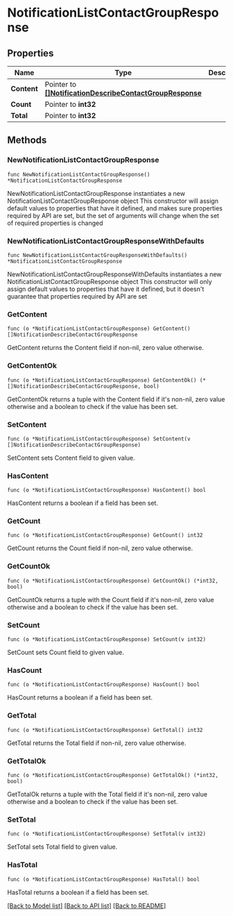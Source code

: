 # NotificationListContactGroupResponse

## Properties

Name | Type | Description | Notes
------------ | ------------- | ------------- | -------------
**Content** | Pointer to [**[]NotificationDescribeContactGroupResponse**](NotificationDescribeContactGroupResponse.md) |  | [optional] 
**Count** | Pointer to **int32** |  | [optional] 
**Total** | Pointer to **int32** |  | [optional] 

## Methods

### NewNotificationListContactGroupResponse

`func NewNotificationListContactGroupResponse() *NotificationListContactGroupResponse`

NewNotificationListContactGroupResponse instantiates a new NotificationListContactGroupResponse object
This constructor will assign default values to properties that have it defined,
and makes sure properties required by API are set, but the set of arguments
will change when the set of required properties is changed

### NewNotificationListContactGroupResponseWithDefaults

`func NewNotificationListContactGroupResponseWithDefaults() *NotificationListContactGroupResponse`

NewNotificationListContactGroupResponseWithDefaults instantiates a new NotificationListContactGroupResponse object
This constructor will only assign default values to properties that have it defined,
but it doesn't guarantee that properties required by API are set

### GetContent

`func (o *NotificationListContactGroupResponse) GetContent() []NotificationDescribeContactGroupResponse`

GetContent returns the Content field if non-nil, zero value otherwise.

### GetContentOk

`func (o *NotificationListContactGroupResponse) GetContentOk() (*[]NotificationDescribeContactGroupResponse, bool)`

GetContentOk returns a tuple with the Content field if it's non-nil, zero value otherwise
and a boolean to check if the value has been set.

### SetContent

`func (o *NotificationListContactGroupResponse) SetContent(v []NotificationDescribeContactGroupResponse)`

SetContent sets Content field to given value.

### HasContent

`func (o *NotificationListContactGroupResponse) HasContent() bool`

HasContent returns a boolean if a field has been set.

### GetCount

`func (o *NotificationListContactGroupResponse) GetCount() int32`

GetCount returns the Count field if non-nil, zero value otherwise.

### GetCountOk

`func (o *NotificationListContactGroupResponse) GetCountOk() (*int32, bool)`

GetCountOk returns a tuple with the Count field if it's non-nil, zero value otherwise
and a boolean to check if the value has been set.

### SetCount

`func (o *NotificationListContactGroupResponse) SetCount(v int32)`

SetCount sets Count field to given value.

### HasCount

`func (o *NotificationListContactGroupResponse) HasCount() bool`

HasCount returns a boolean if a field has been set.

### GetTotal

`func (o *NotificationListContactGroupResponse) GetTotal() int32`

GetTotal returns the Total field if non-nil, zero value otherwise.

### GetTotalOk

`func (o *NotificationListContactGroupResponse) GetTotalOk() (*int32, bool)`

GetTotalOk returns a tuple with the Total field if it's non-nil, zero value otherwise
and a boolean to check if the value has been set.

### SetTotal

`func (o *NotificationListContactGroupResponse) SetTotal(v int32)`

SetTotal sets Total field to given value.

### HasTotal

`func (o *NotificationListContactGroupResponse) HasTotal() bool`

HasTotal returns a boolean if a field has been set.


[[Back to Model list]](../README.md#documentation-for-models) [[Back to API list]](../README.md#documentation-for-api-endpoints) [[Back to README]](../README.md)


